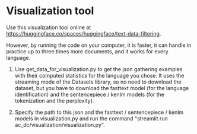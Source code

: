 # Visualization tool

Use this visualization tool online at https://huggingface.co/spaces/huggingface/text-data-filtering.

However, by running the code on your computer, it is faster, it can handle in practice up to three times more documents, and it works for every language.

1) Use get_data_for_visualization.py to get the json gathering examples with their computed statistics for the language you chose.
It uses the streaming mode of the Datasets library, so no need to download the dataset, but you have to download the fasttext model (for the language identification) and the sentencepiece / kenlm models (for the tokenization and the perplexity).

2) Specify the path to this json and the fasttext / sentencepiece / kenlm models in visualization.py and run the command "streamlit run ac_dc/visualization/visualization.py".
